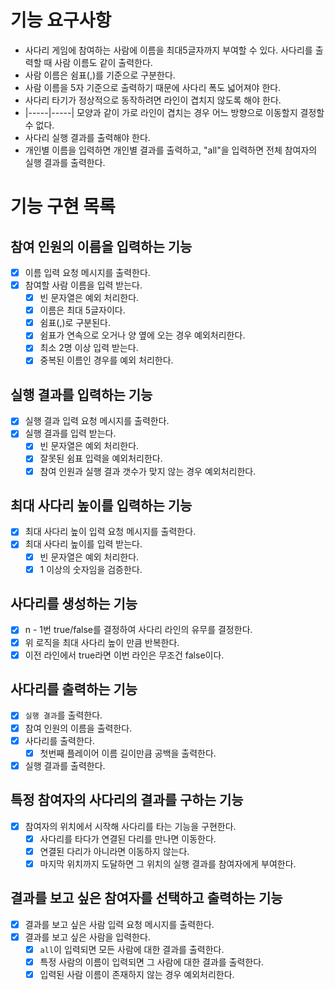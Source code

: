# 기능 요구사항

* 사다리 게임에 참여하는 사람에 이름을 최대5글자까지 부여할 수 있다. 사다리를 출력할 때 사람 이름도 같이 출력한다.
* 사람 이름은 쉼표(,)를 기준으로 구분한다.
* 사람 이름을 5자 기준으로 출력하기 때문에 사다리 폭도 넓어져야 한다.
* 사다리 타기가 정상적으로 동작하려면 라인이 겹치지 않도록 해야 한다.
* |-----|-----| 모양과 같이 가로 라인이 겹치는 경우 어느 방향으로 이동할지 결정할 수 없다.
* 사다리 실행 결과를 출력해야 한다.
* 개인별 이름을 입력하면 개인별 결과를 출력하고, "all"을 입력하면 전체 참여자의 실행 결과를 출력한다.

# 기능 구현 목록

## 참여 인원의 이름을 입력하는 기능

- [x] 이름 입력 요청 메시지를 출력한다.
- [x] 참여할 사람 이름을 입력 받는다.
    - [x] 빈 문자열은 예외 처리한다.
    - [x] 이름은 최대 5글자이다.
    - [x] 쉼표(,)로 구분된다.
    - [x] 쉼표가 연속으로 오거나 양 옆에 오는 경우 예외처리한다.
    - [x] 최소 2명 이상 입력 받는다.
    - [x] 중복된 이름인 경우를 예외 처리한다.

## 실행 결과를 입력하는 기능

- [x] 실행 결과 입력 요청 메시지를 출력한다.
- [x] 실행 결과를 입력 받는다.
    - [x] 빈 문자열은 예외 처리한다.
    - [x] 잘못된 쉼표 입력을 예외처리한다.
    - [x] 참여 인원과 실행 결과 갯수가 맞지 않는 경우 예외처리한다.

## 최대 사다리 높이를 입력하는 기능

- [x] 최대 사다리 높이 입력 요청 메시지를 출력한다.
- [x] 최대 사다리 높이를 입력 받는다.
    - [x] 빈 문자열은 예외 처리한다.
    - [x] 1 이상의 숫자임을 검증한다.

## 사다리를 생성하는 기능

- [x] n - 1번 true/false를 결정하여 사다리 라인의 유무를 결정한다.
- [x] 위 로직을 최대 사다리 높이 만큼 반복한다.
- [x] 이전 라인에서 true라면 이번 라인은 무조건 false이다.

## 사다리를 출력하는 기능

- [x] `실행 결과`를 출력한다.
- [x] 참여 인원의 이름을 출력한다.
- [x] 사다리를 출력한다.
    - [x] 첫번째 플레이어 이름 길이만큼 공백을 출력한다.
- [x] 실행 결과를 출력한다.

## 특정 참여자의 사다리의 결과를 구하는 기능

- [x] 참여자의 위치에서 시작해 사다리를 타는 기능을 구현한다.
    - [x] 사다리를 타다가 연결된 다리를 만나면 이동한다.
    - [x] 연결된 다리가 아니라면 이동하지 않는다.
    - [x] 마지막 위치까지 도달하면 그 위치의 실행 결과를 참여자에게 부여한다.

## 결과를 보고 싶은 참여자를 선택하고 출력하는 기능

- [x] 결과를 보고 싶은 사람 입력 요청 메시지를 출력한다.
- [x] 결과를 보고 싶은 사람을 입력한다.
    - [x] `all`이 입력되면 모든 사람에 대한 결과를 출력한다.
    - [x] 특정 사람의 이름이 입력되면 그 사람에 대한 결과를 출력한다.
    - [x] 입력된 사람 이름이 존재하지 않는 경우 예외처리한다.
